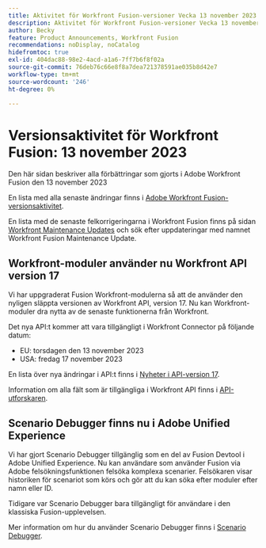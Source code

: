 ```yaml
---
title: Aktivitet för Workfront Fusion-versioner Vecka 13 november 2023
description: Aktivitet för Workfront Fusion-versioner Vecka 13 november 2023
author: Becky
feature: Product Announcements, Workfront Fusion
recommendations: noDisplay, noCatalog
hidefromtoc: true
exl-id: 404dac88-98e2-4acd-a1a6-7ff7b6f8f02a
source-git-commit: 76deb76c66e8f8a7dea721378591ae035b8d42e7
workflow-type: tm+mt
source-wordcount: '246'
ht-degree: 0%

---
```


# Versionsaktivitet för Workfront Fusion: 13 november 2023

Den här sidan beskriver alla förbättringar som gjorts i Adobe Workfront Fusion den 13 november 2023

En lista med alla senaste ändringar finns i [Adobe Workfront Fusion-versionsaktivitet](../../../product-announcements/product-releases/fusion-release-activity/fusion-release-activity.md).

En lista med de senaste felkorrigeringarna i Workfront Fusion finns på sidan [Workfront Maintenance Updates](https://experienceleague.adobe.com/docs/workfront-known-issues/releases/current-updates.html) och sök efter uppdateringar med namnet Workfront Fusion Maintenance Update.

## Workfront-moduler använder nu Workfront API version 17

Vi har uppgraderat Fusion Workfront-modulerna så att de använder den nyligen släppta versionen av Workfront API, version 17. Nu kan Workfront-moduler dra nytta av de senaste funktionerna från Workfront.

Det nya API:t kommer att vara tillgängligt i Workfront Connector på följande datum:

* EU: torsdagen den 13 november 2023
* USA: fredag 17 november 2023

En lista över nya ändringar i API:t finns i [Nyheter i API-version 17](/help/quicksilver/wf-api/api/new-api-version-17.md).

Information om alla fält som är tillgängliga i Workfront API finns i [API-utforskaren](https://developer.adobe.com/workfront/api-explorer).

## Scenario Debugger finns nu i Adobe Unified Experience

Vi har gjort Scenario Debugger tillgänglig som en del av Fusion Devtool i Adobe Unified Experience. Nu kan användare som använder Fusion via Adobe felsökningsfunktionen felsöka komplexa scenarier. Felsökaren visar historiken för scenariot som körs och gör att du kan söka efter moduler efter namn eller ID.

Tidigare var Scenario Debugger bara tillgängligt för användare i den klassiska Fusion-upplevelsen.

Mer information om hur du använder Scenario Debugger finns i [Scenario Debugger](/help/quicksilver/workfront-fusion/scenarios/debug-scenarios-with-dev-tool.md#scenario-debugger).
